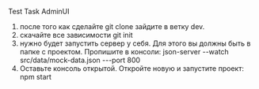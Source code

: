 Test Task AdminUI

1) после того как сделайте git clone зайдите в ветку dev.
2) скачайте все зависимости git init 
3) нужно будет запустить сервер у себя. Для этого вы должны быть в папке с проектом. Пропишите в консоли: json-server --watch src/data/mock-data.json ---port 800
4) Оставьте консоль открытой. Откройте новую и запустите проект: npm  start
